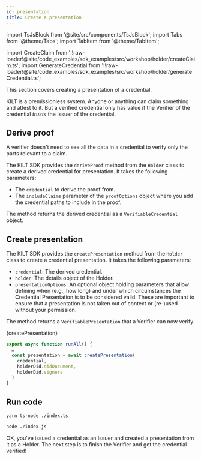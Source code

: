 ```yaml
---
id: presentation
title: Create a presentation
---
```


import TsJsBlock from '@site/src/components/TsJsBlock';
import Tabs from '@theme/Tabs';
import TabItem from '@theme/TabItem';

import CreateClaim from '!!raw-loader!@site/code_examples/sdk_examples/src/workshop/holder/createClaim.ts';
import GenerateCredential from '!!raw-loader!@site/code_examples/sdk_examples/src/workshop/holder/generateCredential.ts';
<!-- Explain that info mmight come from holder or come from other sources, but code shows create a presentation -->

This section covers creating a presentation of a credential.

KILT is a premissionless system.
Anyone or anything can claim something and attest to it.
But a verified credential only has value if the <span className="label-role verifier">Verifier</span> of the credential _trusts_ the <span className="label-role issuer">Issuer</span> of the credential.

## Derive proof

A verifier doesn't need to see all the data in a credential to verify only the parts relevant to a claim.

The KILT SDK provides the `deriveProof` method from the `Holder` class to create a derived credential for presentation. It takes the following parameters:

- The `credential` to derive the proof from.
- The `includeClaims` parameter of the `proofOptions` object where you add the credential paths to include in the proof.

The method returns the derived credential as a `VerifiableCredential` object.

## Create presentation


The KILT SDK provides the `createPresentation` method from the `Holder` class to create a credential presentation. It takes the following parameters:

- `credential`: The derived credential.
- `holder`: The details object of the Holder.
- `presentationOptions`: An optional object holding parameters that allow defining when (e.g., how long) and under which circumstances the Credential Presentation is to be considered valid. These are important to ensure that a presentation is not taken out of context or (re-)used without your permission. 

The method returns a `VerifiablePresentation` that a Verifier can now verify.

<TsJsBlock>
  {createPresentation}
</TsJsBlock>

<TsJsBlock>

```typescript
export async function runAll() {
  …
  const presentation = await createPresentation(
    credential,
    holderDid.didDocument,
    holderDid.signers
  )
}
```

</TsJsBlock>

## Run code

<Tabs groupId="ts-js-choice">
  <TabItem value='ts' label='Typescript' default>

  ```bash
  yarn ts-node ./index.ts
  ```

  </TabItem>
  <TabItem value='js' label='Javascript' default>

  ```bash
  node ./index.js
  ```

  </TabItem>
</Tabs>

OK, you've issued a credential as an <span className="label-role issuer">Issuer</span> and created a presentation from it as a <span className="label-role holder">Holder</span>.
The next step is to finish the <span className="label-role verifier">Verifier</span> and get the credential verified!
